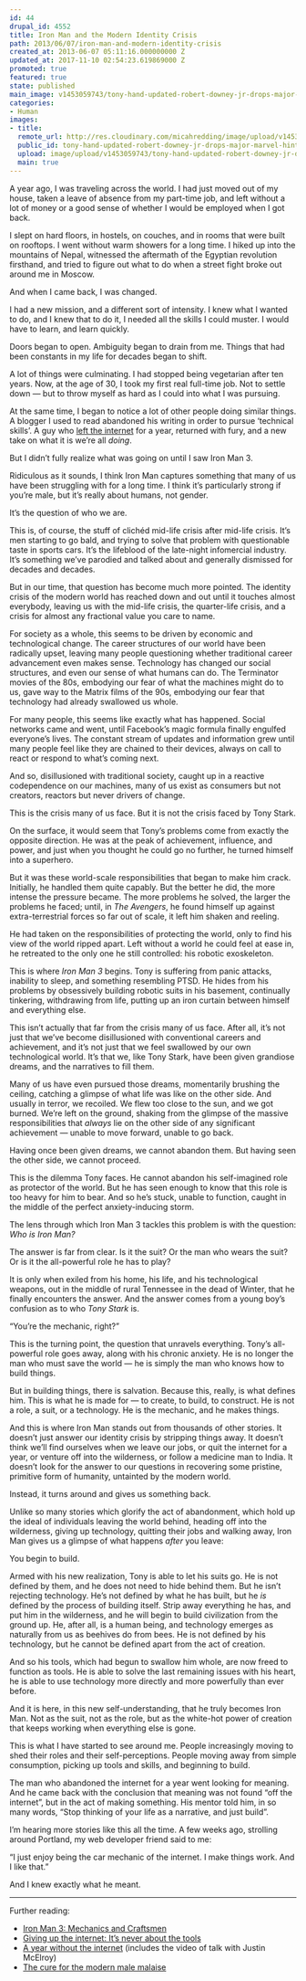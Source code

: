 ```yaml
---
id: 44
drupal_id: 4552
title: Iron Man and the Modern Identity Crisis
path: 2013/06/07/iron-man-and-modern-identity-crisis
created_at: 2013-06-07 05:11:16.000000000 Z
updated_at: 2017-11-10 02:54:23.619869000 Z
promoted: true
featured: true
state: published
main_image: v1453059743/tony-hand-updated-robert-downey-jr-drops-major-marvel-hint-iron-man-4-or-age-of-ultron-trailer.jpg
categories:
- Human
images:
- title: 
  remote_url: http://res.cloudinary.com/micahredding/image/upload/v1453059743/tony-hand-updated-robert-downey-jr-drops-major-marvel-hint-iron-man-4-or-age-of-ultron-trailer.jpg
  public_id: tony-hand-updated-robert-downey-jr-drops-major-marvel-hint-iron-man-4-or-age-of-ultron-trailer
  upload: image/upload/v1453059743/tony-hand-updated-robert-downey-jr-drops-major-marvel-hint-iron-man-4-or-age-of-ultron-trailer.jpg
  main: true
---
```

A year ago, I was traveling across the world. I had just moved out of my house, taken a leave of absence from my part-time job, and left without a lot of money or a good sense of whether I would be employed when I got back.

I slept on hard floors, in hostels, on couches, and in rooms that were built on rooftops. I went without warm showers for a long time. I hiked up into the mountains of Nepal, witnessed the aftermath of the Egyptian revolution firsthand, and tried to figure out what to do when a street fight broke out around me in Moscow.

And when I came back, I was changed.

I had a new mission, and a different sort of intensity. I knew what I wanted to do, and I knew that to do it, I needed all the skills I could muster. I would have to learn, and learn quickly.

Doors began to open. Ambiguity began to drain from me. Things that had been constants in my life for decades began to shift.

A lot of things were culminating. I had stopped being vegetarian after ten years. Now, at the age of 30, I took my first real full-time job. Not to settle down — but to throw myself as hard as I could into what I was pursuing.

At the same time, I began to notice a lot of other people doing similar things. A blogger I used to read abandoned his writing in order to pursue ‘technical skills’. A guy who [left the internet](http://www.theverge.com/2013/5/1/4279674/im-still-here-back-online-after-a-year-without-the-internet) for a year, returned with fury, and a new take on what it is we’re all *doing*.

But I didn’t fully realize what was going on until I saw Iron Man 3. 

Ridiculous as it sounds, I think Iron Man captures something that many of us have been struggling with for a long time. I think it’s particularly strong if you’re male, but it’s really about humans, not gender.

It’s the question of who we are.

This is, of course, the stuff of clichéd mid-life crisis after mid-life crisis. It’s men starting to go bald, and trying to solve that problem with questionable taste in sports cars. It’s the lifeblood of the late-night infomercial industry. It’s something we’ve parodied and talked about and generally dismissed for decades and decades.

But in our time, that question has become much more pointed. The identity crisis of the modern world has reached down and out until it touches almost everybody, leaving us with the mid-life crisis, the quarter-life crisis, and a crisis for almost any fractional value you care to name. 

For society as a whole, this seems to be driven by economic and technological change. The career structures of our world have been radically upset, leaving many people questioning whether traditional career advancement even makes sense. Technology has changed our social structures, and even our sense of what humans can do. The Terminator movies of the 80s, embodying our fear of what the machines might do to us, gave way to the Matrix films of the 90s, embodying our fear that technology had already swallowed us whole. 

For many people, this seems like exactly what has happened. Social networks came and went, until Facebook’s magic formula finally engulfed everyone’s lives. The constant stream of updates and information grew until many people feel like they are chained to their devices, always on call to react or respond to what’s coming next.

And so, disillusioned with traditional society, caught up in a reactive codependence on our machines, many of us exist as consumers but not creators, reactors but never drivers of change.

This is the crisis many of us face. But it is not the crisis faced by Tony Stark.

On the surface, it would seem that Tony’s problems come from exactly the opposite direction. He was at the peak of achievement, influence, and power, and just when you thought he could go no further, he turned himself into a superhero. 

But it was these world-scale responsibilities that began to make him crack. Initially, he handled them quite capably. But the better he did, the more intense the pressure became. The more problems he solved, the larger the problems he faced; until, in *The Avengers*, he found himself up against extra-terrestrial forces so far out of scale, it left him shaken and reeling. 

He had taken on the responsibilities of protecting the world, only to find his view of the world ripped apart. Left without a world he could feel at ease in, he retreated to the only one he still controlled: his robotic exoskeleton.

This is where *Iron Man 3* begins. Tony is suffering from panic attacks, inability to sleep, and something resembling PTSD. He hides from his problems by obsessively building robotic suits in his basement, continually tinkering, withdrawing from life, putting up an iron curtain between himself and everything else.

This isn’t actually that far from the crisis many of us face. After all, it’s not just that we’ve become disillusioned with conventional careers and achievement, and it’s not just that we feel swallowed by our own technological world. It’s that we, like Tony Stark, have been given grandiose dreams, and the narratives to fill them.

Many of us have even pursued those dreams, momentarily brushing the ceiling, catching a glimpse of what life was like on the other side. And usually in terror, we recoiled. We flew too close to the sun, and we got burned. We’re left on the ground, shaking from the glimpse of the massive responsibilities that *always* lie on the other side of any significant achievement — unable to move forward, unable to go back. 

Having once been given dreams, we cannot abandon them. But having seen the other side, we cannot proceed.

This is the dilemma Tony faces. He cannot abandon his self-imagined role as protector of the world. But he has seen enough to know that this role is too heavy for him to bear. And so he’s stuck, unable to function, caught in the middle of the perfect anxiety-inducing storm.

The lens through which Iron Man 3 tackles this problem is with the question: *Who is Iron Man?*

The answer is far from clear. Is it the suit? Or the man who wears the suit? Or is it the all-powerful role he has to play? 

It is only when exiled from his home, his life, and his technological weapons, out in the middle of rural Tennessee in the dead of Winter, that he finally encounters the answer. And the answer comes from a young boy’s confusion as to who *Tony Stark* is.

“You’re the mechanic, right?”

This is the turning point, the question that unravels everything. Tony’s all-powerful role goes away, along with his chronic anxiety. He is no longer the man who must save the world — he is simply the man who knows how to build things.

But in building things, there is salvation. Because this, really, is what defines him. This is what he is made for — to create, to build, to construct. He is not a role, a suit, or a technology. He is the mechanic, and he makes things.

And this is where Iron Man stands out from thousands of other stories. It doesn’t just answer our identity crisis by stripping things away. It doesn’t think we’ll find ourselves when we leave our jobs, or quit the internet for a year, or venture off into the wilderness, or follow a medicine man to India. It doesn’t look for the answer to our questions in recovering some pristine, primitive form of humanity, untainted by the modern world.

Instead, it turns around and gives us something back. 

Unlike so many stories which glorify the act of abandonment, which hold up the ideal of individuals leaving the world behind, heading off into the wilderness, giving up technology, quitting their jobs and walking away, Iron Man gives us a glimpse of what happens *after* you leave:

You begin to build.

Armed with his new realization, Tony is able to let his suits go. He is not defined by them, and he does not need to hide behind them. But he isn’t rejecting technology. He’s not defined by what he has built, but he *is* defined by the process of building itself. Strip away everything he has, and put him in the wilderness, and he will begin to build civilization from the ground up. He, after all, is a human being, and technology emerges as naturally from us as beehives do from bees. He is not defined by his technology, but he cannot be defined apart from the act of creation.

And so his tools, which had begun to swallow him whole, are now freed to function as tools. He is able to solve the last remaining issues with his heart, he is able to use technology more directly and more powerfully than ever before.

And it is here, in this new self-understanding, that he truly becomes Iron Man. Not as the suit, not as the role, but as the white-hot power of creation that keeps working when everything else is gone.

This is what I have started to see around me. People increasingly moving to shed their roles and their self-perceptions. People moving away from simple consumption, picking up tools and skills, and beginning to build. 

The man who abandoned the internet for a year went looking for meaning. And he came back with the conclusion that meaning was not found “off the internet”, but in the act of making something. His mentor told him, in so many words, “Stop thinking of your life as a narrative, and just build”.

I’m hearing more stories like this all the time. A few weeks ago, strolling around Portland, my web developer friend said to me: 

“I just enjoy being the car mechanic of the internet. I make things work. And I like that.”

And I knew exactly what he meant.  
  
---
  
  
  
  
Further reading:  
  
- [Iron Man 3: Mechanics and Craftsmen](http://www.kesterbrewin.com/2013/05/13/iron-man-3-after-magic-mechanics-and-craftsmen/)
- [Giving up the internet: It’s never about the tools](http://www.kesterbrewin.com/2013/05/02/giving-up-the-internet-its-never-about-the-tools/)  
- [A year without the internet](http://www.theverge.com/2013/5/1/4279674/im-still-here-back-online-after-a-year-without-the-internet) (includes the video of talk with Justin McElroy)
- [The cure for the modern male malaise](http://www.artofmanliness.com/2011/05/09/the-cure-for-the-modern-male-malaise-the-5-switches-of-manliness/)
